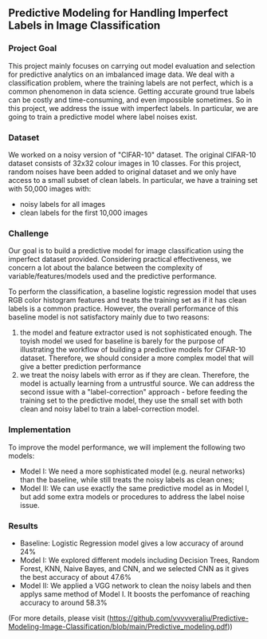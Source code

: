 
## Predictive Modeling for Handling Imperfect Labels in Image Classification

### Project Goal 
This project mainly focuses on carrying out model evaluation and selection for predictive analytics on an imbalanced image data. We deal with a classification problem, where the training labels are not perfect, which is a common phenomenon in data science. Getting accurate ground true labels can be costly and time-consuming, and even impossible sometimes. So in this project, we address the issue with imperfect labels. In particular, we are going to train a predictive model where label noises exist.

### Dataset
We worked on a noisy version of "CIFAR-10" dataset. The original CIFAR-10 dataset consists of 32x32 colour images in 10 classes. For this project, random noises have been added to original dataset and we only have access to a small subset of clean labels. In particular, we have a training set with 50,000 images with:
* noisy labels for all images 
* clean labels for the first 10,000 images 

### Challenge
Our goal is to build a predictive model for image classification using the imperfect dataset provided. Considering practical effectiveness, we concern a lot about the balance between the complexity of variable/features/models used and the predictive performance.

To perform the classification, a baseline logistic regression model that uses RGB color histogram features and treats the training set as if it has clean labels is a common practice. However, 
the overall performance of this baseline model is not satisfactory mainly due to two reasons: 
1. the model and feature extractor used is not sophisticated enough. The toyish model we used for baseline is barely for the purpose of illustrating the workflow of building a predictive models for CIFAR-10 dataset. Therefore, we should consider a more complex model that will give a better prediction performance
2. we treat the noisy labels with error as if they are clean. Therefore, the model is actually learning from a untrustful source. We can address the second issue with a "label-correction" approach - before feeding the training set to the predictive model, they use the small set with both clean and noisy label to train a label-correction model.

### Implementation 
To improve the model performance, we will implement the following two models: 
* Model I: We need a more sophisticated model (e.g. neural networks) than the baseline, while still treats the noisy labels as clean ones;
* Model II: We can use exactly the same predictive model as in Model I, but add some extra models or procedures to address the label noise issue.

### Results

* Baseline: Logistic Regression model gives a low accuracy of around 24%
* Model I:  We explored different models including Decision Trees, Random Forest, KNN, Naive Bayes, and CNN, and we selected CNN as it gives the best accuracy of about 47.6%
* Model II: We applied a VGG network to clean the noisy labels and then applys same method of Model I. It boosts the perfomance of reaching accuracy to around 58.3%

(For more details, please visit (https://github.com/vvvvveraliu/Predictive-Modeling-Image-Classification/blob/main/Predictive_modeling.pdf)) 
